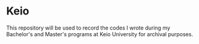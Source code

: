 # Keio
This repository will be used to record the codes I wrote during my Bachelor's and Master's programs at Keio University for archival purposes.
